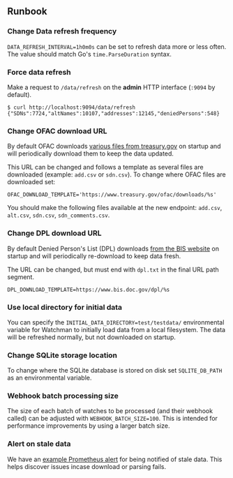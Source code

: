 ## Runbook

### Change Data refresh frequency

`DATA_REFRESH_INTERVAL=1h0m0s` can be set to refresh data more or less often. The value should match Go's `time.ParseDuration` syntax.

### Force data refresh

Make a request to `/data/refresh` on the **admin** HTTP interface (`:9094` by default).

```
$ curl http://localhost:9094/data/refresh
{"SDNs":7724,"altNames":10107,"addresses":12145,"deniedPersons":548}
```

### Change OFAC download URL

By default OFAC downloads [various files from treasury.gov](https://www.treasury.gov/resource-center/sanctions/SDN-List/Pages/default.aspx) on startup and will periodically download them to keep the data updated.

This URL can be changed and follows a template as several files are downloaded (example: `add.csv` or `sdn.csv`). To change where OFAC files are downloaded set:

`OFAC_DOWNLOAD_TEMPLATE='https://www.treasury.gov/ofac/downloads/%s'`

You should make the following files available at the new endpoint: `add.csv`, `alt.csv`, `sdn.csv`, `sdn_comments.csv`.

### Change DPL download URL

By default Denied Person's List (DPL) downloads [from the BIS website](https://bis.data.commerce.gov/dataset/Denied-Persons-List-with-Denied-US-Export-Privileg/xwtd-wd7a/data) on startup and will periodically re-download to keep data fresh.

The URL can be changed, but must end with `dpl.txt` in the final URL path segment.

`DPL_DOWNLOAD_TEMPLATE=https://www.bis.doc.gov/dpl/%s`

### Use local directory for initial data

You can specify the `INITIAL_DATA_DIRECTORY=test/testdata/` environmental variable for Watchman to initially load data from a local filesystem. The data will be refreshed normally, but not downloaded on startup.

### Change SQLite storage location

To change where the SQLite database is stored on disk set `SQLITE_DB_PATH` as an environmental variable.

### Webhook batch processing size

The size of each batch of watches to be processed (and their webhook called) can be adjusted with `WEBHOOK_BATCH_SIZE=100`. This is intended for performance improvements by using a larger batch size.

### Alert on stale data

We have an [example Prometheus alert](https://github.com/moov-io/infra/blob/07829c4842ef0c9d1824022e3e454dc7fb325469/lib/infra/14-prometheus-watchman-rules.yml#L9-L18) for being notified of stale data. This helps discover issues incase download or parsing fails.
